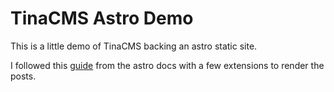 # TinaCMS Astro Demo

This is a little demo of TinaCMS backing an astro static site.

I followed this [guide](https://docs.astro.build/en/guides/cms/tina-cms/) from the astro docs with a few extensions to render the posts.
